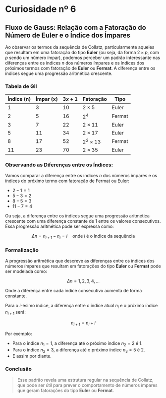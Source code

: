 # Curiosidade nº 6

## Fluxo de Gauss: Relação com a Fatoração do Número de Euler e o Índice dos Ímpares

Ao observar os termos da sequência de Collatz, particularmente aqueles que resultam em uma fatoração do tipo **Euler** (ou seja, da forma $2 \times p$, com $p$ sendo um número ímpar), podemos perceber um padrão interessante nas diferenças entre os índices $n$ dos números ímpares e os índices dos próximos termos com fatoração de **Euler** ou **Fermat**. A diferença entre os índices segue uma progressão aritmética crescente.

### Tabela de Gil

| Índice (n) | Ímpar (x) | $3x + 1$ | Fatoração       | Tipo   |
|------------|-----------|------------|-----------------|--------|
| 1          | 3         | 10         | $2 \times 5$  | Euler  |
| 2          | 5         | 16         | $2^4$         | Fermat |
| 3          | 7         | 22         | $2 \times 11$ | Euler  |
| 5          | 11        | 34         | $2 \times 17$ | Euler  |
| 8          | 17        | 52         | $2^2 \times 13$ | Fermat |
| 11         | 23        | 70         | $2 \times 35$ | Euler  |

### Observando as Diferenças entre os Índices:

Vamos comparar a diferença entre os índices $n$ dos números ímpares e os índices do próximo termo com fatoração de Fermat ou Euler:

- $2 - 1 = 1$
- $5 - 3 = 2$
- $8 - 5 = 3$
- $11 - 7 = 4$

Ou seja, a diferença entre os índices segue uma progressão aritmética crescente com uma diferença constante de 1 entre os valores consecutivos. Essa progressão aritmética pode ser expressa como:

$$
\Delta n = n_{i+1} - n_i = i \quad \text{onde } i \text{ é o índice da sequência}
$$

### Formalização

A progressão aritmética que descreve as diferenças entre os índices dos números ímpares que resultam em fatorações do tipo **Euler** ou **Fermat** pode ser modelada como:

$$
\Delta n = 1, 2, 3, 4, \dots
$$

Onde a diferença entre cada índice consecutivo aumenta de forma constante.

Para o $i$-ésimo índice, a diferença entre o índice atual $n_i$ e o próximo índice $n_{i+1}$ será:

$$
n_{i+1} = n_i + i
$$

Por exemplo:
- Para o índice $n_1 = 1$, a diferença até o próximo índice $n_2 = 2$ é $1$.
- Para o índice $n_2 = 3$, a diferença até o próximo índice $n_3 = 5$ é $2$.
- E assim por diante.

### Conclusão

> Esse padrão revela uma estrutura regular na sequência de Collatz, que pode ser útil para prever o comportamento de números ímpares que geram fatorações do tipo **Euler** ou **Fermat**.